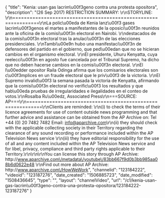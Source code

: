 {
    "title": "Kenia: usan gas lacrim\u00f3geno contra una protesta opositora",
    "description": "(26 Sep 2017) RESTRICTION SUMMARY: \r\nSTORYLINE: \r\n===============================================================\r\nLa polic\u00eda de Kenia lanz\u00f3 gases lacrim\u00f3genos el martes a manifestantes de la oposici\u00f3n reunidos ante la oficina de la comisi\u00f3n electoral en Nairobi. \r\ndestacados de la comisi\u00f3n electoral tras la anulaci\u00f3n de las elecciones presidenciales. \r\nTambi\u00e9n hubo una manifestaci\u00f3n de defensores del partido en el gobierno, que ped\u00edan que no se hicieran cambios en el organismo electoral. \r\nEl presidente, Uhuru Kenyatta, cuya reelecci\u00f3n en agosto fue cancelada por el Tribunal Supremo, ha dicho que no deben hacerse cambios en la comisi\u00f3n electoral. \r\nEl l\u00edder opositor Raila Odinga afirma que los comisarios electorales son c\u00f3mplices en un fraude electoral que le priv\u00f3 de la victoria. \r\nEl Supremo invalid\u00f3 la semana pasada la victoria de Kenyatta, afirmando que la comisi\u00f3n electoral no verific\u00f3 los resultados y que hab\u00eda pruebas de irregularidades e ilegalidades en el conteo de votos.\r\nRosalba Ru\u00edz, Associated Press\r\n===SOURCE: AP===\r\n===========================================================\r\nClients are reminded: \r\n(i) to check the terms of their licence agreements for use of content outside news programming and that further advice and assistance can be obtained from the AP Archive on: Tel +44 (0) 20 7482 7482 Email: info@aparchive.com\r\n(ii) they should check with the applicable collecting society in their Territory regarding the clearance of any sound recording or performance included within the AP Television News service \r\n(iii) they have editorial responsibility for the use of all and any content included within the AP Television News service and for libel, privacy, compliance and third party rights applicable to their Territory.\r\n\r\n\r\nYou can license this story through AP Archive: http:\/\/www.aparchive.com\/metadata\/youtube\/83bb667f9d0b3bb985aa08b6d0622e48 \r\nFind out more about AP Archive: http:\/\/www.aparchive.com\/HowWeWork",
    "channelid": "123184222",
    "videoid": "123187276",
    "date_created": "1506885723",
    "date_modified": "1508436645",
    "type": "",
    "layout": "channelVideo",
    "url": "\/c1\/kenia-usan-gas-lacrim\u00f3geno-contra-una-protesta-opositora\/123184222-123187276"
}